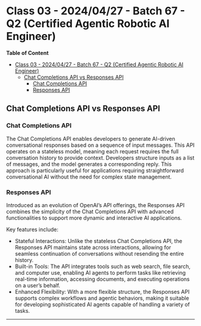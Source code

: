 # Class 03 - 2024/04/27 - Batch 67 - Q2 (Certified Agentic Robotic AI Engineer)

**Table of Content**
- [Class 03 - 2024/04/27 - Batch 67 - Q2 (Certified Agentic Robotic AI Engineer)](#class-03---20240427---batch-67---q2-certified-agentic-robotic-ai-engineer)
  - [Chat Completions API vs Responses API](#chat-completions-api-vs-responses-api)
    - [Chat Completions API](#chat-completions-api)
    - [Responses API](#responses-api)


## Chat Completions API vs Responses API

### Chat Completions API
The Chat Completions API enables developers to generate AI-driven conversational responses based on a sequence of input messages. This API operates on a stateless model, meaning each request requires the full conversation history to provide context. Developers structure inputs as a list of messages, and the model generates a corresponding reply. This approach is particularly useful for applications requiring straightforward conversational AI without the need for complex state management.

### Responses API
Introduced as an evolution of OpenAI’s API offerings, the Responses API combines the simplicity of the Chat Completions API with advanced functionalities to support more dynamic and interactive AI applications. 

Key features include:
- Stateful Interactions: Unlike the stateless Chat Completions API, the Responses API maintains state across interactions, allowing for seamless continuation of conversations without resending the entire history.
- Built-in Tools: The API integrates tools such as web search, file search, and computer use, enabling AI agents to perform tasks like retrieving real-time information, accessing documents, and executing operations on a user’s behalf.
- Enhanced Flexibility: With a more flexible structure, the Responses API supports complex workflows and agentic behaviors, making it suitable for developing sophisticated AI agents capable of handling a variety of tasks.

---